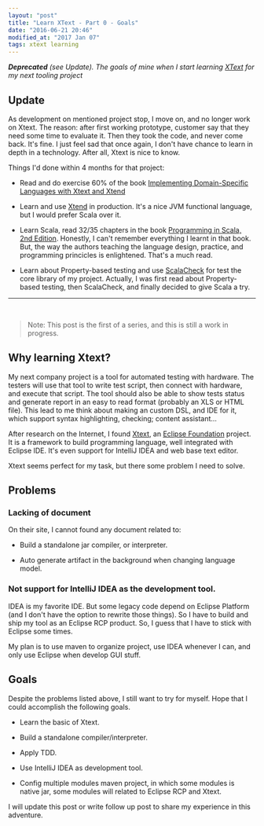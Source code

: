 ```yaml
---
layout: "post"
title: "Learn XText - Part 0 - Goals"
date: "2016-06-21 20:46"
modified_at: "2017 Jan 07"
tags: xtext learning
---
```


_**Deprecated** (see Update). The goals of mine when I start learning
[XText](https://www.eclipse.org/xtext) for my next tooling project_

Update
------

As development on mentioned project stop, I move on, and no longer work
on Xtext. The reason: after first working prototype, customer say that
they need some time to evaluate it. Then they took the code, and never
come back. It's fine. I just feel sad that once again, I don't have
chance to learn in depth in a technology. After all, Xtext is nice to
know.

Things I'd done within 4 months for that project:

- Read and do exercise 60% of the book
 [Implementing Domain-Specific Languages with Xtext and Xtend](https://www.packtpub.com/application-development/implementing-domain-specific-languages-xtext-and-xtend)
- Learn and use [Xtend](https://eclipse.org/xtend/) in production. It's a
  nice JVM functional language, but I would prefer Scala over it.

- Learn Scala, read 32/35 chapters in the book [Programming in Scala, 2nd
  Edition](http://booksites.artima.com/programming_in_scala_2ed). Honestly,
  I can't remember everything I learnt in that book. But, the way the authors
  teaching the language design, practice, and programming princicles is
  enlightened. That's a much read.

- Learn about Property-based testing and use
  [ScalaCheck](https://www.scalacheck.org/) for test the core library of my
  project. Actually, I was first read about Property-based testing, then
  ScalaCheck, and finally decided to give Scala a try.

----------------------------------------------------------------------
<br>

> Note: This post is the first of a series, and this is still a work in progress.

Why learning Xtext?
-------------------

My next company project is a tool for automated testing with hardware.
The testers will use that tool to write test script, then connect with
hardware, and execute that script. The tool should also be able to show
tests status and generate report in an easy to read format (probably an
XLS or HTML file). This lead to me think about making an custom DSL,
and IDE for it, which support syntax highlighting, checking; content
assistant...

After research on the Internet, I found
[Xtext](https://wwww.eclipse.org/xtext), an [Eclipse
Foundation](https://www.eclipse.org/) project. It is a framework to
build programming language, well integrated with Eclipse IDE. It's even
support for IntelliJ IDEA and web base text editor.

Xtext seems perfect for my task, but there some problem I need to solve.

Problems
--------

### Lacking of document

On their site, I cannot found any document related to:

- Build a standalone jar compiler, or interpreter.

- Auto generate artifact in the background when changing language model.

### Not support for IntelliJ IDEA as the development tool.

IDEA is my favorite IDE. But some legacy code depend on Eclipse Platform (and
I don't have the option to rewrite those things). So I have to build and ship my
tool as an Eclipse RCP product. So, I guess that I have to stick with Eclipse
some times.

My plan is to use maven to organize project, use IDEA whenever I can, and only
use Eclipse when develop GUI stuff.


Goals
-----

Despite the problems listed above, I still want to try for myself. Hope that
I could accomplish the following goals.

- Learn the basic of Xtext.

- Build a standalone compiler/interpreter.

- Apply TDD.

- Use IntelliJ IDEA as development tool.

- Config multiple modules maven project, in which some modules is native jar,
  some modules will related to Eclipse RCP and Xtext.

I will update this post or write follow up post to share my experience in this
adventure.
